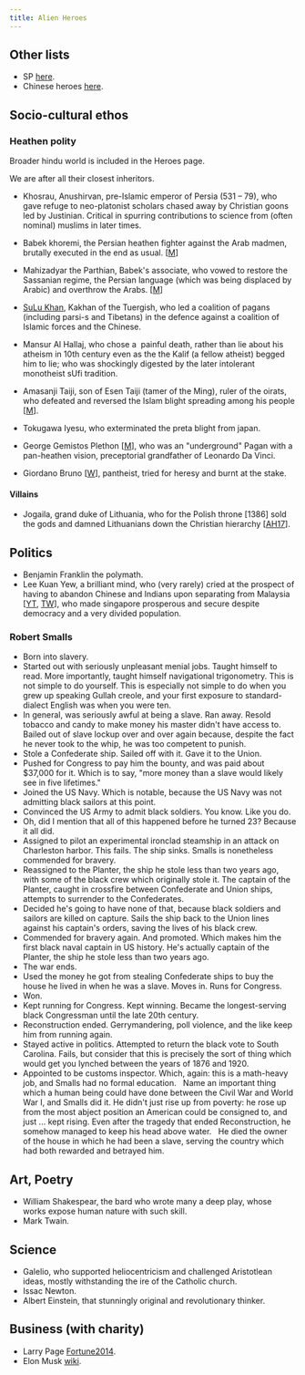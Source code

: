 ```yaml
---
title: Alien Heroes
---
```


## Other lists

- SP [here](https://twitter.com/Rjrasva/status/877839974669860865).
- Chinese heroes [here](../../../../paganology/china/heroes/).

## Socio-cultural ethos

### Heathen polity

Broader hindu world is included in the Heroes page.

We are after all their closest inheritors.  

- Khosrau, Anushirvan, pre-Islamic emperor of Persia (531 – 79), who gave refuge to neo-platonist scholars chased away by Christian goons led by Justinian. Critical in spurring contributions to science from (often nominal) muslims in later times.
- Babek khoremi, the Persian heathen fighter against the Arab madmen, brutally executed in the end as usual. \[[M](http://manasataramgini.wordpress.com/2007/07/15/babek-khoremi-and-mahizadyar/)\]
- Mahizadyar the Parthian, Babek's associate, who vowed to restore the Sassanian regime, the Persian language (which was being displaced by Arabic) and overthrow the Arabs. \[[M](http://manasataramgini.wordpress.com/2007/07/15/babek-khoremi-and-mahizadyar/)\]
- [SuLu Khan](http://manasataramgini.wordpress.com/2006/03/04/su-lu-khans-heroic-struggle-against-the-army-of-islam/), Kakhan of the Tuergish, who led a coalition of pagans (including parsi-s and Tibetans) in the defence against a coalition of Islamic forces and the Chinese.  

- Mansur Al Hallaj, who chose a  painful death, rather than lie about his atheism in 10th century even as the the Kalif (a fellow atheist) begged him to lie; who was shockingly digested by the later intolerant monotheist sUfi tradition.
- Amasanji Taiji, son of Esen Taiji (tamer of the Ming), ruler of the oirats, who defeated and reversed the Islam blight spreading among his people \[[M](https://manasataramgini.wordpress.com/2015/01/21/some-notes-on-the-rise-of-oirat-power-and-the-jangar-tuuli/)\].
- Tokugawa Iyesu, who exterminated the preta blight from japan.
- George Gemistos Plethon \[[M](http://manasataramgini.wordpress.com/2013/02/10/the-end-of-the-heathens/)\], who was an "underground" Pagan with a pan-heathen vision, preceptorial grandfather of Leonardo Da Vinci.  

- Giordano Bruno \[[W](https://en.wikipedia.org/wiki/Giordano_Bruno)\], pantheist, tried for heresy and burnt at the stake.

#### Villains

- Jogaila, grand duke of Lithuania, who for the Polish throne \[1386\] sold the gods and damned Lithuanians down the Christian hierarchy \[[AH17](https://arithharger.wordpress.com/2017/05/06/the-last-european-pagans-part-ii-resistance/)\].

## Politics

- Benjamin Franklin the polymath.
- Lee Kuan Yew, a brilliant mind, who (very rarely) cried at the prospect of having to abandon Chinese and Indians upon separating from Malaysia \[[YT](https://www.youtube.com/watch?v=41ND3U_9HgQ), [TW](https://twitter.com/Rjrasva/status/873646954336727043)\], who made singapore prosperous and secure despite democracy and a very divided population.

### Robert Smalls

- Born into slavery.   
- Started out with seriously unpleasant menial jobs. Taught himself to read. More importantly, taught himself navigational trigonometry. This is not simple to do yourself. This is especially not simple to do when you grew up speaking Gullah creole, and your first exposure to standard-dialect English was when you were ten.   
- In general, was seriously awful at being a slave. Ran away. Resold tobacco and candy to make money his master didn't have access to. Bailed out of slave lockup over and over again because, despite the fact he never took to the whip, he was too competent to punish.  
- Stole a Confederate ship. Sailed off with it. Gave it to the Union.  
- Pushed for Congress to pay him the bounty, and was paid about $37,000 for it. Which is to say, "more money than a slave would likely see in five lifetimes."   
- Joined the US Navy. Which is notable, because the US Navy was not admitting black sailors at this point.   
- Convinced the US Army to admit black soldiers. You know. Like you do.  
- Oh, did I mention that all of this happened before he turned 23? Because it all did.  
- Assigned to pilot an experimental ironclad steamship in an attack on Charleston harbor. This fails. The ship sinks. Smalls is nonetheless commended for bravery.  
- Reassigned to the Planter, the ship he stole less than two years ago, with some of the black crew which originally stole it. The captain of the Planter, caught in crossfire between Confederate and Union ships, attempts to surrender to the Confederates.  
- Decided he's going to have none of that, because black soldiers and sailors are killed on capture. Sails the ship back to the Union lines against his captain's orders, saving the lives of his black crew.   
- Commended for bravery again. And promoted. Which makes him the first black naval captain in US history. He's actually captain of the Planter, the ship he stole less than two years ago.   
- The war ends.  
- Used the money he got from stealing Confederate ships to buy the house he lived in when he was a slave. Moves in. Runs for Congress.  
- Won.  
- Kept running for Congress. Kept winning. Became the longest-serving black Congressman until the late 20th century.   
- Reconstruction ended. Gerrymandering, poll violence, and the like keep him from running again.  
- Stayed active in politics. Attempted to return the black vote to South Carolina. Fails, but consider that this is precisely the sort of thing which would get you lynched between the years of 1876 and 1920.  
- Appointed to be customs inspector. Which, again: this is a math-heavy job, and Smalls had no formal education.   Name an important thing which a human being could have done between the Civil War and World War I, and Smalls did it. He didn't just rise up from poverty: he rose up from the most abject position an American could be consigned to, and just ... kept rising. Even after the tragedy that ended Reconstruction, he somehow managed to keep his head above water.   He died the owner of the house in which he had been a slave, serving the country which had both rewarded and betrayed him.


## Art, Poetry

- William Shakespear, the bard who wrote many a deep play, whose works expose human nature with such skill.
- Mark Twain.

## Science

- Galelio, who supported heliocentricism and challenged Aristotlean ideas, mostly withstanding the ire of the Catholic church.
- Issac Newton.
- Albert Einstein, that stunningly original and revolutionary thinker.

## Business (with charity)

- Larry Page [Fortune2014](http://fortune.com/2014/11/13/googles-larry-page-the-most-ambitious-ceo-in-the-universe/).
- Elon Musk [wiki](http://en.wikipedia.org/wiki/Elon_Musk).
